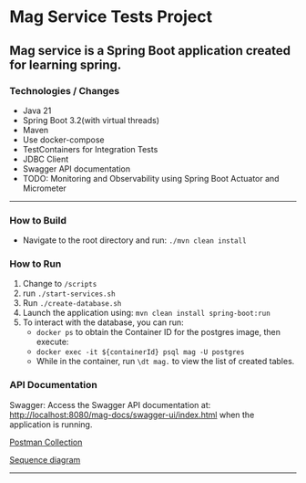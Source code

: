 # Mag Service Tests Project

Mag service is a Spring Boot application created for learning spring. 
---

### Technologies / Changes

* Java 21
* Spring Boot 3.2(with virtual threads)
* Maven
* Use docker-compose
* TestContainers for Integration Tests
* JDBC Client
* Swagger API documentation
* TODO: Monitoring and Observability using Spring Boot Actuator and Micrometer

---

### How to Build

- Navigate to the root directory and run: `./mvn clean install`

### How to Run

1. Change to `/scripts`
2. run `./start-services.sh`
3. Run `./create-database.sh`
4. Launch the application using: `mvn clean install spring-boot:run`
5. To interact with the database, you can run:
    - `docker ps` to obtain the Container ID for the postgres image, then execute:
    - `docker exec -it ${containerId} psql mag -U postgres`
    - While in the container, run `\dt mag.` to view the list of created tables.

### API Documentation

Swagger: Access the Swagger API documentation
at: [http://localhost:8080/mag-docs/swagger-ui/index.html](http://localhost:8080/mag-docs/swagger-ui/index.html) when
the application is running.


[Postman Collection](mag.postman_collection.json)

[Sequence diagram](mag-sequence-diagram.png)

---
